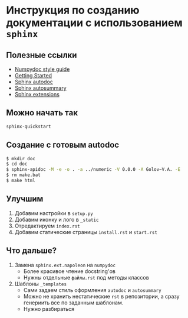 # Инструкция по созданию документации с использованием `sphinx`

## Полезные ссылки

- [Numpydoc style guide](https://numpydoc.readthedocs.io/en/stable/format.html)
- [Getting Started](https://www.sphinx-doc.org/en/master/usage/quickstart.html)
- [Sphinx autodoc](https://www.sphinx-doc.org/en/master/usage/extensions/autodoc.html#module-sphinx.ext.autodoc)
- [Sphinx autosummary](https://www.sphinx-doc.org/en/master/usage/extensions/autosummary.html#module-sphinx.ext.autosummary)
- [Sphinx extensions](https://www.sphinx-doc.org/en/master/usage/extensions/index.html#extensions)

## Можно начать так

```bash
sphinx-quickstart
```

## Создание с готовым autodoc

```bash
$ mkdir doc
$ cd doc
$ sphinx-apidoc -M -e -o . -a ../numeric -V 0.0.0 -A Golov~V.A. -E
$ rm make.bat
$ make html
```

## Улучшим

1. Добавим настройки в `setup.py`
2. Добавим иконку и лого в `_static`
2. Отредактируем `index.rst`
3. Добавим статические страницы `install.rst` и `start.rst`

## Что дальше?

1. Замена `sphinx.ext.napoleon` на `numpydoc`
    - Более красивое чтение docstring'ов
    - Нужны отдельные `файлы.rst` под методы классов
2. Шаблоны `_templates`
    - Сами задаем стиль оформления `autodoc` и `autosummary`
    - Можно не хранить нестатические `rst` в репозитории, а сразу генериить все по заданным шаблонам.
    - Нужно разбираться
